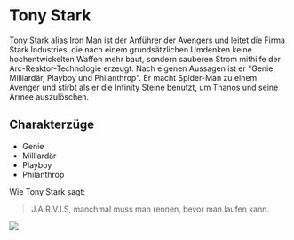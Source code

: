 # Tony Stark
Tony Stark alias Iron Man ist der Anführer der Avengers und leitet die Firma Stark Industries, die nach einem grundsätzlichen Umdenken keine hochentwickelten Waffen mehr baut, sondern sauberen Strom mithilfe der Arc-Reaktor-Technologie erzeugt.
Nach eigenen Aussagen ist er "Genie, Milliardär, Playboy und Philanthrop".
Er macht Spider-Man zu einem Avenger und stirbt als er die Infinity Steine benutzt, um Thanos und seine Armee auszulöschen.
## Charakterzüge
* Genie
* Milliardär
* Playboy
* Philanthrop

Wie Tony Stark sagt:
> J.A.R.V.I.S, manchmal muss man rennen, bevor man laufen kann.

<img src="https://cdn.pixabay.com/photo/2015/11/18/16/11/iron-man-1049412_1280.jpg"/>
